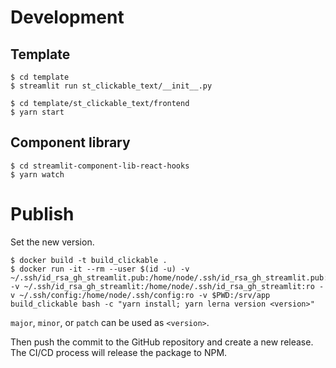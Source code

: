 # Development
## Template
```shell
$ cd template
$ streamlit run st_clickable_text/__init__.py
```

```shell
$ cd template/st_clickable_text/frontend
$ yarn start
```

## Component library
```shell
$ cd streamlit-component-lib-react-hooks
$ yarn watch
```

# Publish
Set the new version.
```shell
$ docker build -t build_clickable .
$ docker run -it --rm --user $(id -u) -v ~/.ssh/id_rsa_gh_streamlit.pub:/home/node/.ssh/id_rsa_gh_streamlit.pub:ro -v ~/.ssh/id_rsa_gh_streamlit:/home/node/.ssh/id_rsa_gh_streamlit:ro -v ~/.ssh/config:/home/node/.ssh/config:ro -v $PWD:/srv/app build_clickable bash -c "yarn install; yarn lerna version <version>"
```
`major`, `minor`, or `patch` can be used as `<version>`.

Then push the commit to the GitHub repository and create a new release. The CI/CD process will release the package to NPM.
